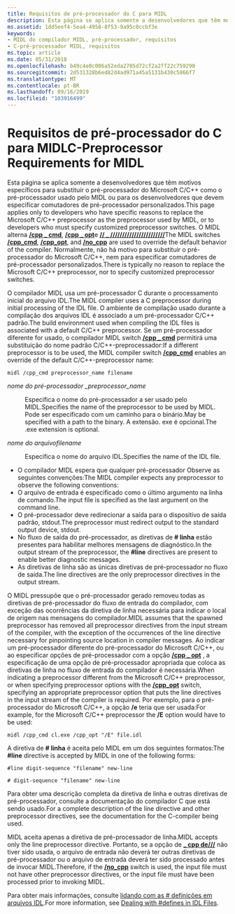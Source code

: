 ```yaml
---
title: Requisitos de pré-processador do C para MIDL
description: Esta página se aplica somente a desenvolvedores que têm motivos específicos para substituir o pré-processador do Microsoft C/C++ como o pré-processador usado pelo MIDL ou para os desenvolvedores que devem especificar comutadores de pré-processador personalizados.
ms.assetid: 1dd5eef4-5ea4-4958-8f53-9a95c0ccbf3e
keywords:
- MIDL do compilador MIDL, pré-processador, requisitos
- C-pré-processador MIDL, requisitos
ms.topic: article
ms.date: 05/31/2018
ms.openlocfilehash: b49c4e0c086a52eda2705d72cf2a2ff22c759290
ms.sourcegitcommit: 2d531328b6ed82d4ad971a45a5131b430c5866f7
ms.translationtype: MT
ms.contentlocale: pt-BR
ms.lasthandoff: 09/16/2019
ms.locfileid: "103916499"
---
```

# <a name="c-preprocessor-requirements-for-midl"></a><span data-ttu-id="54b1b-105">Requisitos de pré-processador do C para MIDL</span><span class="sxs-lookup"><span data-stu-id="54b1b-105">C-Preprocessor Requirements for MIDL</span></span>

<span data-ttu-id="54b1b-106">Esta página se aplica somente a desenvolvedores que têm motivos específicos para substituir o pré-processador do Microsoft C/C++ como o pré-processador usado pelo MIDL ou para os desenvolvedores que devem especificar comutadores de pré-processador personalizados.</span><span class="sxs-lookup"><span data-stu-id="54b1b-106">This page applies only to developers who have specific reasons to replace the Microsoft C/C++ preprocessor as the preprocessor used by MIDL, or to developers who must specify customized preprocessor switches.</span></span> <span data-ttu-id="54b1b-107">O MIDL alterna [**/cpp \_ cmd**](-cpp-cmd.md), [**/cpp \_ opt**](-cpp-opt.md)e [**// \_ ///////////////////////**](-no-cpp-nocpp.md)</span><span class="sxs-lookup"><span data-stu-id="54b1b-107">The MIDL switches [**/cpp\_cmd**](-cpp-cmd.md), [**/cpp\_opt**](-cpp-opt.md), and [**/no\_cpp**](-no-cpp-nocpp.md) are used to override the default behavior of the compiler.</span></span> <span data-ttu-id="54b1b-108">Normalmente, não há motivo para substituir o pré-processador do Microsoft C/C++, nem para especificar comutadores de pré-processador personalizados.</span><span class="sxs-lookup"><span data-stu-id="54b1b-108">There is typically no reason to replace the Microsoft C/C++ preprocessor, nor to specify customized preprocessor switches.</span></span>

<span data-ttu-id="54b1b-109">O compilador MIDL usa um pré-processador C durante o processamento inicial do arquivo IDL.</span><span class="sxs-lookup"><span data-stu-id="54b1b-109">The MIDL compiler uses a C preprocessor during initial processing of the IDL file.</span></span> <span data-ttu-id="54b1b-110">O ambiente de compilação usado durante a compilação dos arquivos IDL é associado a um pré-processador C/C++ padrão.</span><span class="sxs-lookup"><span data-stu-id="54b1b-110">The build environment used when compiling the IDL files is associated with a default C/C++ preprocessor.</span></span> <span data-ttu-id="54b1b-111">Se um pré-processador diferente for usado, o compilador MIDL switch [**/cpp \_ cmd**](-cpp-cmd.md) permitirá uma substituição do nome padrão C/C++-preprocessador:</span><span class="sxs-lookup"><span data-stu-id="54b1b-111">If a different preprocessor is to be used, the MIDL compiler switch [**/cpp\_cmd**](-cpp-cmd.md) enables an override of the default C/C++-preprocessor name:</span></span>

``` syntax
midl /cpp_cmd preprocessor_name filename
```

<dl> <dt>

<span data-ttu-id="54b1b-112"><span id="preprocessor_name"></span><span id="PREPROCESSOR_NAME"></span>*nome do pré-processador \_*</span><span class="sxs-lookup"><span data-stu-id="54b1b-112"><span id="preprocessor_name"></span><span id="PREPROCESSOR_NAME"></span>*preprocessor\_name*</span></span>
</dt> <dd>

<span data-ttu-id="54b1b-113">Especifica o nome do pré-processador a ser usado pelo MIDL.</span><span class="sxs-lookup"><span data-stu-id="54b1b-113">Specifies the name of the preprocessor to be used by MIDL.</span></span> <span data-ttu-id="54b1b-114">Pode ser especificado com um caminho para o binário.</span><span class="sxs-lookup"><span data-stu-id="54b1b-114">May be specified with a path to the binary.</span></span> <span data-ttu-id="54b1b-115">A extensão. exe é opcional.</span><span class="sxs-lookup"><span data-stu-id="54b1b-115">The .exe extension is optional.</span></span>

</dd> <dt>

<span data-ttu-id="54b1b-116"><span id="filename"></span><span id="FILENAME"></span>*nome do arquivo*</span><span class="sxs-lookup"><span data-stu-id="54b1b-116"><span id="filename"></span><span id="FILENAME"></span>*filename*</span></span>
</dt> <dd>

<span data-ttu-id="54b1b-117">Especifica o nome do arquivo IDL.</span><span class="sxs-lookup"><span data-stu-id="54b1b-117">Specifies the name of the IDL file.</span></span>

</dd> </dl>

-   <span data-ttu-id="54b1b-118">O compilador MIDL espera que qualquer pré-processador Observe as seguintes convenções:</span><span class="sxs-lookup"><span data-stu-id="54b1b-118">The MIDL compiler expects any preprocessor to observe the following conventions:</span></span>
-   <span data-ttu-id="54b1b-119">O arquivo de entrada é especificado como o último argumento na linha de comando.</span><span class="sxs-lookup"><span data-stu-id="54b1b-119">The input file is specified as the last argument on the command line.</span></span>
-   <span data-ttu-id="54b1b-120">O pré-processador deve redirecionar a saída para o dispositivo de saída padrão, stdout.</span><span class="sxs-lookup"><span data-stu-id="54b1b-120">The preprocessor must redirect output to the standard output device, stdout.</span></span>
-   <span data-ttu-id="54b1b-121">No fluxo de saída do pré-processador, as diretivas de **\# linha** estão presentes para habilitar melhores mensagens de diagnóstico.</span><span class="sxs-lookup"><span data-stu-id="54b1b-121">In the output stream of the preprocessor, the **\#line** directives are present to enable better diagnostic messages.</span></span>
-   <span data-ttu-id="54b1b-122">As diretivas de linha são as únicas diretivas de pré-processador no fluxo de saída.</span><span class="sxs-lookup"><span data-stu-id="54b1b-122">The line directives are the only preprocessor directives in the output stream.</span></span>

<span data-ttu-id="54b1b-123">O MIDL pressupõe que o pré-processador gerado removeu todas as diretivas de pré-processador do fluxo de entrada do compilador, com exceção das ocorrências da diretiva de linha necessária para indicar o local de origem nas mensagens do compilador.</span><span class="sxs-lookup"><span data-stu-id="54b1b-123">MIDL assumes that the spawned preprocessor has removed all preprocessor directives from the input stream of the compiler, with the exception of the occurrences of the line directive necessary for pinpointing source location in compiler messages.</span></span> <span data-ttu-id="54b1b-124">Ao indicar um pré-processador diferente do pré-processador do Microsoft C/C++, ou ao especificar opções de pré-processador com a opção [**/cpp \_ opt**](-cpp-opt.md) , a especificação de uma opção de pré-processador apropriada que coloca as diretivas de linha no fluxo de entrada do compilador é necessária.</span><span class="sxs-lookup"><span data-stu-id="54b1b-124">When indicating a preprocessor different from the Microsoft C/C++ preprocessor, or when specifying preprocessor options with the [**/cpp\_opt**](-cpp-opt.md) switch, specifying an appropriate preprocessor option that puts the line directives in the input stream of the compiler is required.</span></span> <span data-ttu-id="54b1b-125">Por exemplo, para o pré-processador do Microsoft C/C++, a opção **/e** teria que ser usada:</span><span class="sxs-lookup"><span data-stu-id="54b1b-125">For example, for the Microsoft C/C++ preprocessor the **/E** option would have to be used:</span></span>

``` syntax
midl /cpp_cmd cl.exe /cpp_opt "/E" file.idl
```

<span data-ttu-id="54b1b-126">A diretiva de **\# linha** é aceita pelo MIDL em um dos seguintes formatos:</span><span class="sxs-lookup"><span data-stu-id="54b1b-126">The **\#line** directive is accepted by MIDL in one of the following forms:</span></span>

``` syntax
#line digit-sequence "filename" new-line
 
# digit-sequence "filename" new-line
```

<span data-ttu-id="54b1b-127">Para obter uma descrição completa da diretiva de linha e outras diretivas de pré-processador, consulte a documentação do compilador C que está sendo usado.</span><span class="sxs-lookup"><span data-stu-id="54b1b-127">For a complete description of the line directive and other preprocessor directives, see the documentation for the C-compiler being used.</span></span>

<span data-ttu-id="54b1b-128">MIDL aceita apenas a diretiva de pré-processador de linha.</span><span class="sxs-lookup"><span data-stu-id="54b1b-128">MIDL accepts only the line preprocessor directive.</span></span> <span data-ttu-id="54b1b-129">Portanto, se a opção de [**\_ cpp de///**](-no-cpp-nocpp.md) não tiver sido usada, o arquivo de entrada não deverá ter outras diretivas de pré-processador ou o arquivo de entrada deverá ter sido processado antes de invocar MIDL.</span><span class="sxs-lookup"><span data-stu-id="54b1b-129">Therefore, if the [**/no\_cpp**](-no-cpp-nocpp.md) switch is used, the input file must not have other preprocessor directives, or the input file must have been processed prior to invoking MIDL.</span></span>

<span data-ttu-id="54b1b-130">Para obter mais informações, consulte [lidando com as \# definições em arquivos IDL](dealing-with-defines-in-idl-files-2.md).</span><span class="sxs-lookup"><span data-stu-id="54b1b-130">For more information, see [Dealing with \#defines in IDL Files](dealing-with-defines-in-idl-files-2.md).</span></span>

 

 





